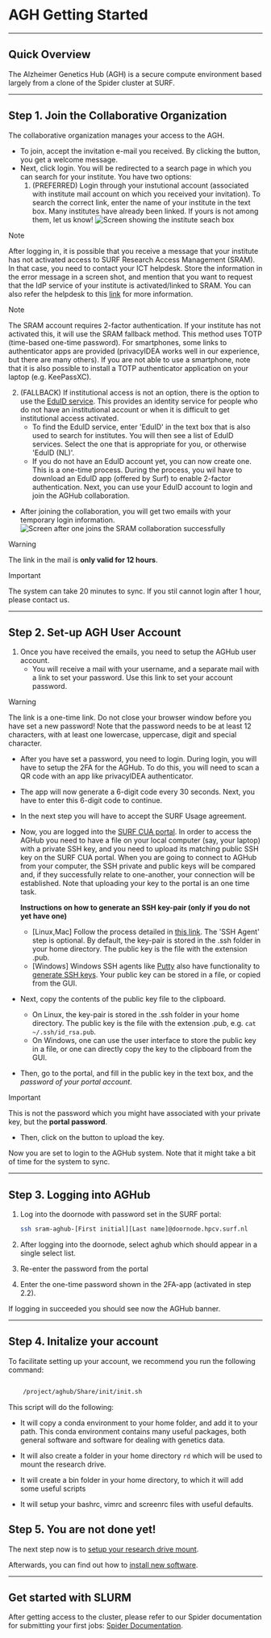 # AGH Getting Started


------------------------
## Quick Overview

The Alzheimer Genetics Hub (AGH) is a secure compute environment based largely from a clone of the Spider cluster at SURF.

------------------------
## Step 1. Join the Collaborative Organization

The collaborative organization manages your access to the AGH.
- To join, accept the invitation e-mail you received. By clicking the button, you get a welcome message. 
- Next, click login. You will be redirected to a search page in which you can search for your institute.
  You have two options:
  1. (PREFERRED) Login through your instutional account (associated with institute mail account on which you received your invitation). To search the correct link,
     enter the name of your institute in the text box. Many institutes have already been linked. If yours is not among them, 
     let us know!
     ![Screen showing the institute seach box](images/broad_select.png)

>[!NOTE]
> After logging in, it is possible that you receive a message that your institute has not activated access to 
> SURF Research Access Management (SRAM). In that case, you need to contact your ICT helpdesk. Store the information in the 
> error message in a screen shot, and mention that you want to request that the IdP service of your institute is 
> activated/linked to SRAM. You can also refer the helpdesk to this [link](https://dashboard.surfconext.nl/apps/8164/saml20_sp/about) for more information.

>[!NOTE]
> The SRAM account requires 2-factor authentication. If your institute has not activated this, it will use the SRAM fallback method. This method uses TOTP (time-based one-time password).
> For smartphones, some links to authenticator apps are provided (privacyIDEA works well in our experience, but there are many others). If you are not able to use a smartphone, 
> note that it is also possible to install a TOTP authenticator application on your laptop (e.g. KeePassXC). 
  
  2. (FALLBACK) If institutional access is not an option, there is the option to use the [EduID service](https://eduid.nl/en/). This provides an identity service
     for people who do not have an institutional account or when it is difficult to get institutional access activated. 
     - To find the EduID service,  enter 'EduID' in the text box that is also used to search for institutes. You will then see a list of EduID services. Select the one that is 
       appropriate for you, or otherwise 'EduID (NL)'. 
     - If you do not have an EduID account yet, you can now create one. This is a one-time process. During the process, you wil have to download an EduID app (offered by Surf) to enable 2-factor authentication. 
       Next, you can use your EduID account to login and join the AGHub collaboration.
- After joining the collaboration, you will get two emails with your temporary login information.
  ![Screen after one joins the SRAM collaboration successfully](images/sram_joined.png)

>[!WARNING]
> The link in the mail is **only valid for 12 hours**.

>[!IMPORTANT]
> The system can take 20 minutes to sync. If you stil cannot login after 1 hour, please contact us.


------------------------
## Step 2. Set-up AGH User Account

1. Once you have received the emails, you need to setup the AGHub user account. 
   - You will receive a mail with your username, and a separate mail with a link to set your password. 
     Use this link to set your account password. 
>[!WARNING]
> The link is a one-time link. Do not close your browser window before you have set a new password! Note that the password
> needs to be at least 12 characters, with at least one lowercase, uppercase, digit and special character.
   - After you have set a password, you need to login. During login, you will have to setup the 2FA for the AGHub. To do this, 
     you will need to  scan a QR code with an app like privacyIDEA authenticator.  
   - The app will now generate a 6-digit code every 30 seconds. Next, you have to enter this 6-digit code to continue.
   - In the next step you will have to accept the SURF Usage agreement. 
   - Now, you are logged into the [SURF CUA portal](https://portal.cua.surf.nl). In order to access the AGHub you need to have a file on your local computer (say, your laptop) with a private SSH key, 
     and you need to upload its matching public SSH key on the SURF CUA portal. When you are going to connect to AGHub from your computer, 
     the SSH private and public keys will be compared and, if they successfully relate to one-another, your connection will be established. Note that uploading your key to the portal is an one time task.
 
     **Instructions on how to generate an SSH key-pair (only if you do not yet have one)**
       - [Linux,Mac] Follow the process detailed in [this link](https://spiderdocs.readthedocs.io/en/latest/Pages/ssh_keys.html). The 'SSH Agent' step is optional. 
         By default, the key-pair is stored in the .ssh folder in your home directory. The public key is the file with the extension .pub.
       - [Windows] Windows SSH agents like [Putty](https://www.putty.org) also have functionality to [generate SSH keys](https://www.ssh.com/academy/ssh/putty/windows/puttygen).
         Your public key can be stored in a file, or copied from the GUI.
   - Next, copy the contents of the public key file to the clipboard. 
     - On Linux, the key-pair is stored in the .ssh folder in your home directory. The public key is the file with the extension .pub, e.g. `cat ~/.ssh/id_rsa.pub`.
     - On Windows, one can use the user interface to store the public key in a file, or one can directly copy the key to the clipboard from the GUI.
   - Then, go to the portal, and fill in the public key in the text box, and the *password of your portal account*.
>[!IMPORTANT]
> This is not the password which you might have associated with your private key, but the **portal password**. 
   - Then, click on the button to upload the key.


Now you are set to login to the AGHub system. Note that it might take a bit of time for the system to sync.  
   
---------------------------------
## Step 3. Logging into AGHub

1. Log into the doornode with password set in the SURF portal:
   ```bash
   ssh sram-aghub-[First initial][Last name]@doornode.hpcv.surf.nl
   ```

2. After logging into the doornode, select aghub which should appear in a single select list.
3. Re-enter the password from the portal
4. Enter the one-time password shown in the 2FA-app (activated in step 2.2).

If logging in succeeded you should see now the AGHub banner.

----------------------
## Step 4. Initalize your account

To facilitate setting up your account, we recommend you run the following command:

```bash

    /project/aghub/Share/init/init.sh
```


This script will do the following:

* It will copy a conda environment to your home folder, and add it to your path. This conda environment contains 
many useful packages, both general software and software for dealing with genetics data.

* It will also create a folder in your home directory `rd` which will be used to mount the
research drive. 

* It will create a bin folder in your home directory, to which it will add some useful scripts

* It will setup your bashrc, vimrc and screenrc files with useful defaults. 


## Step 5. You are not done yet!

The next step now is to [setup your research drive mount](agh_use_of_research_drive.md).

Afterwards, you can find out how to [install new software](agh_installing_software.md).

----------------------
## Get started with SLURM

After getting access to the cluster, please refer to our Spider documentation for submitting your first jobs:
[Spider Documentation](https://spiderdocs.readthedocs.io/en/latest/Pages/getting_started.html). 










